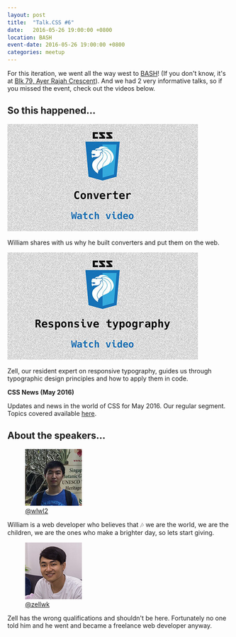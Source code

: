 ```yaml
---
layout: post
title:  "Talk.CSS #6"
date:   2016-05-26 19:00:00 +0800
location: BASH
event-date: 2016-05-26 19:00:00 +0800
categories: meetup
---
```


For this iteration, we went all the way west to [BASH](http://www.infocomminvestments.com/BASH.html)! (If you don't know, it's at [Blk 79, Ayer Rajah Crescent](https://www.google.com.sg/maps/place/BASH/@1.2979709,103.78524,17z/data=!3m1!4b1!4m5!3m4!1s0x31da1a4fe5b64c39:0x59c44d4a72e2e7d9!8m2!3d1.2979655!4d103.7874287)). And we had 2 very informative talks, so if you missed the event, check out the videos below.

## So this happened...

<div class="c-videos">
  <div class="c-video">
    <a class="c-video__link" href="https://youtu.be/RoRKPsjGnPA">
      <img class="c-video__img" src="/img/talk-6/s601-converters.jpg" srcset="/img/talk-6/s601-converters@2x.jpg 2x" alt="Link to talk on Converters"/>
    </a>
    <p class="c-video__desc">William shares with us why he built converters and put them on the web.</p>
  </div>

  <div class="c-video">
    <a class="c-video__link" href="https://youtu.be/5To00toN4yQ">
      <img class="c-video__img" src="/img/talk-6/s602-responsive-typography.jpg" srcset="/img/talk-6/s602-responsive-typography@2x.jpg 2x" alt="Link to talk on Responsive Typography"/>
    </a>
    <p class="c-video__desc">Zell, our resident expert on responsive typography, guides us through typographic design principles and how to apply them in code.</p>
  </div>

  <div class="u-clear">
    <strong>CSS News (May 2016)</strong><br>
    <p>Updates and news in the world of CSS for May 2016. Our regular segment. Topics covered available <a href="https://github.com/SingaporeCSS/slides/blob/gh-pages/notes/talk-6.md">here</a>.</p>
  </div>
</div>

## About the speakers...

<div class="l-speakers c-speakers u-align-start">

  <div class="l-speaker c-speaker">
    <figure>
      <img class="c-speaker__img" src="/img/talk-6/william.jpg" srcset="/img/talk-6/william@2x.jpg 2x" alt="William Lim"/>
      <figcaption><a class="c-speaker__link" href="https://github.com/wlwl2">@wlwl2</a></figcaption>
    </figure>
    <p class="c-speaker__intro">William is a web developer who believes that 🎶 we are the world, we are the children, we are the ones who make a brighter day, so lets start giving.</p>
  </div>

  <div class="l-speaker c-speaker">
    <figure>
      <img class="c-speaker__img" src="/img/talk-1/zell.jpg" srcset="/img/talk-1/zell@2x.jpg 2x" alt="Zell Liew"/>
      <figcaption><a class="c-speaker__link" href="https://twitter.com/zellwk">@zellwk</a></figcaption>
    </figure>
    <p class="c-speaker__intro">Zell has the wrong qualifications and shouldn't be here. Fortunately no one told him and he went and became a freelance web developer anyway.</p>
  </div>

</div>

